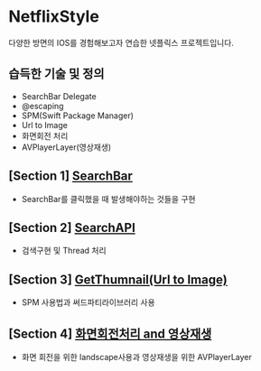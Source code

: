 # NetflixStyle
다양한 방면의 IOS를 경험해보고자 연습한 넷플릭스 프로젝트입니다.
## 습득한 기술 및 정의
- SearchBar Delegate
- @escaping
- SPM(Swift Package Manager)
- Url to Image
- 화면회전 처리
- AVPlayerLayer(영상재생)

## [Section 1] [SearchBar](https://github.com/JongPyoAhn/NetflixStyle/blob/main/Explanation/SearchBar.md)
- SearchBar를 클릭했을 때 발생해야하는 것들을 구현
## [Section 2] [SearchAPI](https://github.com/JongPyoAhn/NetflixStyle/blob/main/Explanation/SearchAPI.md)
- 검색구현 및 Thread 처리
## [Section 3] [GetThumnail(Url to Image)](https://github.com/JongPyoAhn/NetflixStyle/blob/main/Explanation/GetThumnail.md)
- SPM 사용법과 써드파티라이브러리 사용
## [Section 4] [화면회전처리 and 영상재생](https://github.com/JongPyoAhn/IOS_Study/blob/main/MiniProject/NetflixStyle/Explanation/%ED%99%94%EB%A9%B4%ED%9A%8C%EC%A0%84%EC%B2%98%EB%A6%AC%20%26%20%EC%98%81%EC%83%81%EC%9E%AC%EC%83%9D.md)
- 화면 회전을 위한 landscape사용과 영상재생을 위한 AVPlayerLayer
